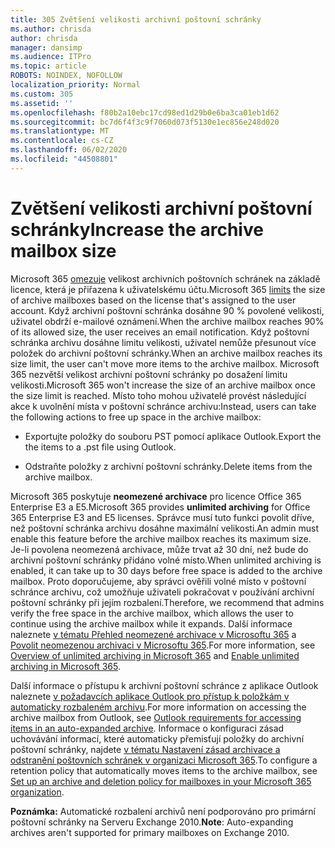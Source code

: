 ```yaml
---
title: 305 Zvětšení velikosti archivní poštovní schránky
ms.author: chrisda
author: chrisda
manager: dansimp
ms.audience: ITPro
ms.topic: article
ROBOTS: NOINDEX, NOFOLLOW
localization_priority: Normal
ms.custom: 305
ms.assetid: ''
ms.openlocfilehash: f80b2a10ebc17cd98ed1d29b0e6ba3ca01eb1d62
ms.sourcegitcommit: bc7d6f4f3c9f7060d073f5130e1ec856e248d020
ms.translationtype: MT
ms.contentlocale: cs-CZ
ms.lasthandoff: 06/02/2020
ms.locfileid: "44508801"
---
```

# <a name="increase-the-archive-mailbox-size"></a><span data-ttu-id="e014d-102">Zvětšení velikosti archivní poštovní schránky</span><span class="sxs-lookup"><span data-stu-id="e014d-102">Increase the archive mailbox size</span></span>

<span data-ttu-id="e014d-103">Microsoft 365 [omezuje](https://docs.microsoft.com/office365/servicedescriptions/exchange-online-service-description/exchange-online-limits#mailbox-storage-limits) velikost archivních poštovních schránek na základě licence, která je přiřazena k uživatelskému účtu.</span><span class="sxs-lookup"><span data-stu-id="e014d-103">Microsoft 365 [limits](https://docs.microsoft.com/office365/servicedescriptions/exchange-online-service-description/exchange-online-limits#mailbox-storage-limits) the size of archive mailboxes based on the license that's assigned to the user account.</span></span> <span data-ttu-id="e014d-104">Když archivní poštovní schránka dosáhne 90 % povolené velikosti, uživatel obdrží e-mailové oznámení.</span><span class="sxs-lookup"><span data-stu-id="e014d-104">When the archive mailbox reaches 90% of its allowed size, the user receives an email notification.</span></span> <span data-ttu-id="e014d-105">Když poštovní schránka archivu dosáhne limitu velikosti, uživatel nemůže přesunout více položek do archivní poštovní schránky.</span><span class="sxs-lookup"><span data-stu-id="e014d-105">When an archive mailbox reaches its size limit, the user can't move more items to the archive mailbox.</span></span> <span data-ttu-id="e014d-106">Microsoft 365 nezvětší velikost archivní poštovní schránky po dosažení limitu velikosti.</span><span class="sxs-lookup"><span data-stu-id="e014d-106">Microsoft 365 won't increase the size of an archive mailbox once the size limit is reached.</span></span> <span data-ttu-id="e014d-107">Místo toho mohou uživatelé provést následující akce k uvolnění místa v poštovní schránce archivu:</span><span class="sxs-lookup"><span data-stu-id="e014d-107">Instead, users can take the following actions to free up space in the archive mailbox:</span></span>

- <span data-ttu-id="e014d-108">Exportujte položky do souboru PST pomocí aplikace Outlook.</span><span class="sxs-lookup"><span data-stu-id="e014d-108">Export the the items to a .pst file using Outlook.</span></span>

- <span data-ttu-id="e014d-109">Odstraňte položky z archivní poštovní schránky.</span><span class="sxs-lookup"><span data-stu-id="e014d-109">Delete items from the archive mailbox.</span></span>

<span data-ttu-id="e014d-110">Microsoft 365 poskytuje **neomezené archivace** pro licence Office 365 Enterprise E3 a E5.</span><span class="sxs-lookup"><span data-stu-id="e014d-110">Microsoft 365 provides **unlimited archiving** for Office 365 Enterprise E3 and E5 licenses.</span></span> <span data-ttu-id="e014d-111">Správce musí tuto funkci povolit dříve, než poštovní schránka archivu dosáhne maximální velikosti.</span><span class="sxs-lookup"><span data-stu-id="e014d-111">An admin must enable this feature before the archive mailbox reaches its maximum size.</span></span> <span data-ttu-id="e014d-112">Je-li povolena neomezená archivace, může trvat až 30 dní, než bude do archivní poštovní schránky přidáno volné místo.</span><span class="sxs-lookup"><span data-stu-id="e014d-112">When unlimited archiving is enabled, it can take up to 30 days before free space is added to the archive mailbox.</span></span> <span data-ttu-id="e014d-113">Proto doporučujeme, aby správci ověřili volné místo v poštovní schránce archivu, což umožňuje uživateli pokračovat v používání archivní poštovní schránky při jejím rozbalení.</span><span class="sxs-lookup"><span data-stu-id="e014d-113">Therefore, we recommend that admins verify the free space in the archive mailbox, which allows the user to continue using the archive mailbox while it expands.</span></span> <span data-ttu-id="e014d-114">Další informace naleznete [v tématu Přehled neomezené archivace v Microsoftu 365](https://docs.microsoft.com/microsoft-365/compliance/unlimited-archiving) a [Povolit neomezenou archivaci v Microsoftu 365](https://docs.microsoft.com/microsoft-365/compliance/enable-unlimited-archiving).</span><span class="sxs-lookup"><span data-stu-id="e014d-114">For more information, see [Overview of unlimited archiving in Microsoft 365](https://docs.microsoft.com/microsoft-365/compliance/unlimited-archiving) and [Enable unlimited archiving in Microsoft 365](https://docs.microsoft.com/microsoft-365/compliance/enable-unlimited-archiving).</span></span>

<span data-ttu-id="e014d-115">Další informace o přístupu k archivní poštovní schránce z aplikace Outlook naleznete [v požadavcích aplikace Outlook pro přístup k položkám v automaticky rozbaleném archivu](https://docs.microsoft.com/microsoft-365/compliance/unlimited-archiving#outlook-requirements-for-accessing-items-in-an-auto-expanded-archive).</span><span class="sxs-lookup"><span data-stu-id="e014d-115">For more information on accessing the archive mailbox from Outlook, see [Outlook requirements for accessing items in an auto-expanded archive](https://docs.microsoft.com/microsoft-365/compliance/unlimited-archiving#outlook-requirements-for-accessing-items-in-an-auto-expanded-archive).</span></span> <span data-ttu-id="e014d-116">Informace o konfiguraci zásad uchovávání informací, které automaticky přemisťují položky do archivní poštovní schránky, najdete [v tématu Nastavení zásad archivace a odstranění poštovních schránek v organizaci Microsoft 365](https://docs.microsoft.com/microsoft-365/compliance/set-up-an-archive-and-deletion-policy-for-mailboxes).</span><span class="sxs-lookup"><span data-stu-id="e014d-116">To configure a retention policy that automatically moves items to the archive mailbox, see [Set up an archive and deletion policy for mailboxes in your Microsoft 365 organization](https://docs.microsoft.com/microsoft-365/compliance/set-up-an-archive-and-deletion-policy-for-mailboxes).</span></span>

<span data-ttu-id="e014d-117">**Poznámka:** Automatické rozbalení archivů není podporováno pro primární poštovní schránky na Serveru Exchange 2010.</span><span class="sxs-lookup"><span data-stu-id="e014d-117">**Note**: Auto-expanding archives aren't supported for primary mailboxes on Exchange 2010.</span></span>
